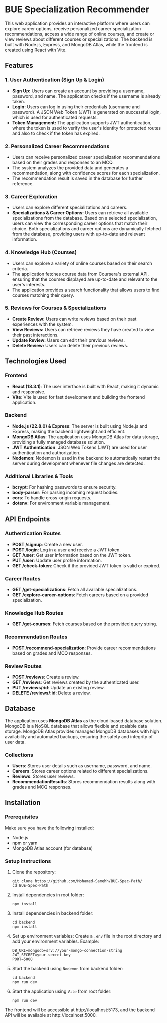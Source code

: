 # BUE Specialization Recommender

This web application provides an interactive platform where users can explore career options, receive personalized career specialization recommendations, access a wide range of online courses, and create or view reviews about different courses or specializations. The backend is built with Node.js, Express, and MongoDB Atlas, while the frontend is created using React with Vite.

## Features

### 1. **User Authentication (Sign Up & Login)**
- **Sign Up:** Users can create an account by providing a username, password, and name. The application checks if the username is already taken.
- **Login:** Users can log in using their credentials (username and password). A JSON Web Token (JWT) is generated on successful login, which is used for authenticated requests.
- **Token Management:** The application supports JWT authentication, where the token is used to verify the user's identity for protected routes and also to check if the token has expired.

### 2. **Personalized Career Recommendations**
- Users can receive personalized career specialization recommendations based on their grades and responses to an MCQ.
- The system analyzes the provided data and generates a recommendation, along with confidence scores for each specialization.
- The recommendation result is saved in the database for further reference.

### 3. **Career Exploration**
- Users can explore different specializations and careers.
- **Specializations & Career Options:** Users can retrieve all available specializations from the database. Based on a selected specialization, users can view the corresponding career options that match their choice. Both specializations and career options are dynamically fetched from the database, providing users with up-to-date and relevant information.

### 4. **Knowledge Hub (Courses)**
- Users can explore a variety of online courses based on their search criteria.
- The application fetches course data from Coursera's external API, ensuring that the courses displayed are up-to-date and relevant to the user's interests.
- The application provides a search functionality that allows users to find courses matching their query.

### 5. **Reviews for Courses & Specializations**
- **Create Review:** Users can write reviews based on their past experiences with the system.
- **View Reviews:** Users can retrieve reviews they have created to view their past interactions.
- **Update Review:** Users can edit their previous reviews.
- **Delete Review:** Users can delete their previous reviews.

## Technologies Used

### Frontend
- **React (18.3.1)**: The user interface is built with React, making it dynamic and responsive.
- **Vite**: Vite is used for fast development and building the frontend application.

### Backend
- **Node.js (22.8.0) & Express**: The server is built using Node.js and Express, making the backend lightweight and efficient.
- **MongoDB Atlas**: The application uses MongoDB Atlas for data storage, providing a fully managed database solution.
- **JWT Authentication**: JSON Web Tokens (JWT) are used for user authentication and authorization.
- **Nodemon**: Nodemon is used in the backend to automatically restart the server during development whenever file changes are detected.

### Additional Libraries & Tools
- **bcrypt**: For hashing passwords to ensure security.
- **body-parser**: For parsing incoming request bodies.
- **cors**: To handle cross-origin requests.
- **dotenv**: For environment variable management.

## API Endpoints

### Authentication Routes
- **POST /signup**: Create a new user.
- **POST /login**: Log in a user and receive a JWT token.
- **GET /user**: Get user information based on the JWT token.
- **PUT /user**: Update user profile information.
- **GET /check-token**: Check if the provided JWT token is valid or expired.

### Career Routes
- **GET /get-specializations**: Fetch all available specializations.
- **GET /explore-career-options**: Fetch careers based on a provided specialization.

### Knowledge Hub Routes
- **GET /get-courses**: Fetch courses based on the provided query string.

### Recommendation Routes
- **POST /recommend-specialization**: Provide career recommendations based on grades and MCQ responses.

### Review Routes
- **POST /reviews**: Create a review.
- **GET /reviews**: Get reviews created by the authenticated user.
- **PUT /reviews/:id**: Update an existing review.
- **DELETE /reviews/:id**: Delete a review.

## Database

The application uses **MongoDB Atlas** as the cloud-based database solution. MongoDB is a NoSQL database that allows flexible and scalable data storage. MongoDB Atlas provides managed MongoDB databases with high availability and automated backups, ensuring the safety and integrity of user data.

### Collections
- **Users**: Stores user details such as username, password, and name.
- **Careers**: Stores career options related to different specializations.
- **Reviews**: Stores user reviews.
- **RecommendationResults**: Stores recommendation results along with grades and MCQ responses.

## Installation

### Prerequisites
Make sure you have the following installed:
- Node.js
- npm or yarn
- MongoDB Atlas account (for database)

### Setup Instructions

1. Clone the repository:
    ```
    git clone https://github.com/Mohamed-Samehh/BUE-Spec-Path/
    cd BUE-Spec-Path
    ```

2. Install dependencies in root folder:
    ```
    npm install
    ```

3. Install dependencies in backend folder:
    ```
    cd backend
    npm install
    ```

4. Set up environment variables:
   Create a `.env` file in the root directory and add your environment variables. Example:
   ```
   DB_URI=mongodb+srv://your-mongo-connection-string
   JWT_SECRET=your-secret-key
   PORT=5000
   ```

5. Start the backend using `Nodemon` from backend folder:
   ```
   cd backend
   npm run dev
   ```

6. Start the application using `Vite` from root folder:
   ```
   npm run dev
   ```

 The frontend will be accessible at http://localhost:5173, and the backend API will be available at http://localhost:5000.
